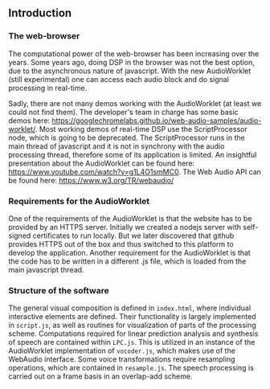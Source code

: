 ## Introduction

### The web-browser
The computational power of the web-browser has been increasing over the years. Some years ago, doing DSP in the browser was not the best option, due to the asynchronous nature of javascript. With the new AudioWorklet (still experimental) one can access each audio block and do signal processing in real-time.

Sadly, there are not many demos working with the AudioWorklet (at least we could not find them). The developer's team in charge has some basic demos here: https://googlechromelabs.github.io/web-audio-samples/audio-worklet/. Most working demos of real-time DSP use the ScriptProcessor node, which is going to be deprecated. The ScriptProcessor runs in the main thread of javascript and it is not in synchrony with the audio processing thread, therefore some of its application is limited. An insightful presentation about the AudioWorklet can be found here: https://www.youtube.com/watch?v=g1L4O1smMC0. The Web Audio API can be found here: https://www.w3.org/TR/webaudio/

### Requirements for the AudioWorklet
One of the requirements of the AudioWorklet is that the website has to be provided by an HTTPS server. Initially we created a nodejs server with self-signed certificates to run locally. But we later discovered that github provides HTTPS out of the box and thus switched to this platform to develop the application. Another requirement for the AudioWorklet is that the code has to be written in a different .js file, which is loaded from the main javascript thread.

### Structure of the software 
The general visual composition is defined in `index.html`, where individual interactive elements are defined. Their functionality is largely implemented in `script.js`, as well as routines for visualization of parts of the processing scheme. Computations required for linear prediction analysis and synthesis of speech are contained within `LPC.js`. This is utilized in an instance of the AudioWorklet implementation of `vocoder.js`, which makes use of the WebAudio interface. Some voice transformations require resampling operations, which are contained in `resample.js`.
The speech processing is carried out on a frame basis in an overlap-add scheme.
